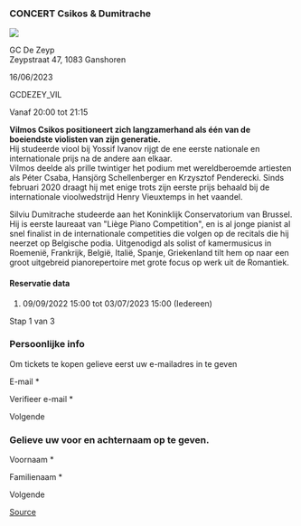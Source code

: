 ### CONCERT Csikos & Dumitrache

![](https://s3-eu-west-1.amazonaws.com/os-kwdo/prod/vgc/images/activity/645b67f9379c1_WS1510-200_-_Vilmos_Csikos-001.jpg)

GC De Zeyp  
Zeypstraat 47, 1083 Ganshoren

16/06/2023

GCDEZEY_VIL

Vanaf 20:00 tot 21:15

**Vilmos Csikos positioneert zich langzamerhand als één van de boeiendste violisten van zijn generatie.**  
Hij studeerde viool bij Yossif Ivanov rijgt de ene eerste nationale en internationale prijs na de andere aan elkaar.  
Vilmos deelde als prille twintiger het podium met wereldberoemde artiesten als Péter Csaba, Hansjörg Schellenberger en Krzysztof Penderecki. Sinds februari 2020 draagt hij met enige trots zijn eerste prijs behaald bij de internationale vioolwedstrijd Henry Vieuxtemps in het vaandel.  
  
Silviu Dumitrache studeerde aan het Koninklijk Conservatorium van Brussel. Hij is eerste laureaat van "Liège Piano Competition", en is al jonge pianist al snel finalist in de internationale competities die volgen op de recitals die hij neerzet op Belgische podia. Uitgenodigd als solist of kamermusicus in Roemenië, Frankrijk, België, Italië, Spanje, Griekenland tilt hem op naar een groot uitgebreid pianorepertoire met grote focus op werk uit de Romantiek.  
  
  
  

#### Reservatie data

1.  09/09/2022 15:00 tot 03/07/2023 15:00 (Iedereen)

Stap 1 van 3

 

### Persoonlijke info

Om tickets te kopen gelieve eerst uw e-mailadres in te geven

  

E-mail * 

Verifieer e-mail * 

Volgende

### Gelieve uw voor en achternaam op te geven.

Voornaam * 

Familienaam * 

Volgende

[Source](https://tickets.vgc.be/ticketingActivity/subscribe/GCDEZEY_VIL)